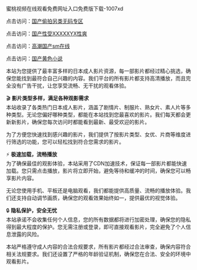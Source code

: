 蜜桃视频在线观看免费网址入口免费版下载-1007xd

点击访问：<a href="https://heiliaoxwd5i8.pages.dev/">国产偷拍另类无码专区</a>

点击访问：<a href="https://heiliaowzu4ur.pages.dev/">国产性受XXXXXYX性爽</a>

点击访问：<a href="https://heiliaozj3tjd.pages.dev/">高潮国产sm在线</a>

点击访问：<a href="https://heiliaowt0d7p.pages.dev/">国产黄色小说</a>

本站为您提供了最丰富多样的日本成人影片资源，每一部影片都经过精心挑选，确保您能找到最符合自己兴趣的内容。我们平台的所有影片都支持高清播放，而且完全没有广告干扰，让您享受流畅、无干扰的观看体验。

🎬 **影片类型多样，满足各种观影需求**  
本站收录了各类热门日本成人影片，涵盖了剧情片、制服片、熟女片、素人片等多种类型。无论您偏好哪种类型，都能在本站找到您最喜欢的影片。我们每天都会更新新影片，确保您每次访问时都能看到最新、最受欢迎的影片。

为了方便您快速找到感兴趣的影片，我们提供了按影片类型、女优、片商等维度进行筛选的功能，您可以轻松找到符合您需求的影片。

⚡ **极速加载，流畅播放**  
为了确保最佳的观影体验，本站采用了CDN加速技术，保证每一部影片都能快速加载。您只需点击播放，影片将立即开始，避免等待和缓冲的时间，确保您可以畅享影片内容。

无论您使用手机、平板还是电脑观看，我们都能提供高质量、流畅的播放体验。我们还支持自动调节画质，确保您的观看效果始终如一，提供最优的视觉体验。

🔒 **隐私保护，安全无忧**  
本站承诺不会收集任何个人信息，您的所有数据都将进行加密处理，确保您的隐私得到最大程度的保护。您无需注册或登录，即可直接观看影片，完全避免了个人信息泄露的风险。

本站严格遵守成人内容的合法合规要求，所有影片都经过合法审查，确保内容符合相关法规要求。我们还设置了严格的年龄验证机制，确保您在合法、安全的环境中观看影片。

<span style="display:none;">[Canonical link](https://github.com/rsxd8655/riben96320 )</span>
